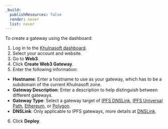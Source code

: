 ```yaml
---
_build:
  publishResources: false
  render: never
  list: never
---
```


To create a gateway using the dashboard:

1. Log in to the [Khulnasoft dashboard](https://dash.Khulnasoft.com).
2. Select your account and website.
3. Go to **Web3**.
4. Click **Create Web3 Gateway**.
5. Enter the following information:
  - **Hostname**: Enter a hostname to use as your gateway, which has to be a subdomain of the current Khulnasoft zone.
  - **Gateway Description**: Enter a description to help distinguish between different gateways.
  - **Gateway Type**: Select a gateway target of [IPFS DNSLink](/web3/ipfs-gateway/concepts/dnslink/), [IPFS Universal Path](/web3/ipfs-gateway/concepts/universal-gateway/), [Ethereum](/web3/ethereum-gateway/), or [Polygon](/web3/polygon-gateway/).
  - **DNSLink**: Only applicable to IPFS gateways, more details at [DNSLink](/web3/ipfs-gateway/concepts/dnslink/#how-is-it-used-with-cloudflare).
6. Click **Deploy**.